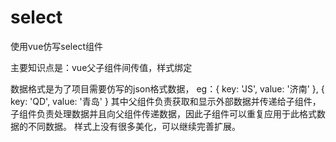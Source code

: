 # select
使用vue仿写select组件

主要知识点是：vue父子组件间传值，样式绑定

数据格式是为了项目需要仿写的json格式数据，
      eg：{
            key: 'JS',
            value: '济南'
          }, {
            key: 'QD',
            value: '青岛'
          }
其中父组件负责获取和显示外部数据并传递给子组件，子组件负责处理数据并且向父组件传递数据，因此子组件可以重复应用于此格式数据的不同数据。
样式上没有很多美化，可以继续完善扩展。
